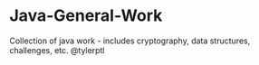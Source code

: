 # Java-General-Work
Collection of java work - includes cryptography, data structures, challenges, etc.
@tylerptl
